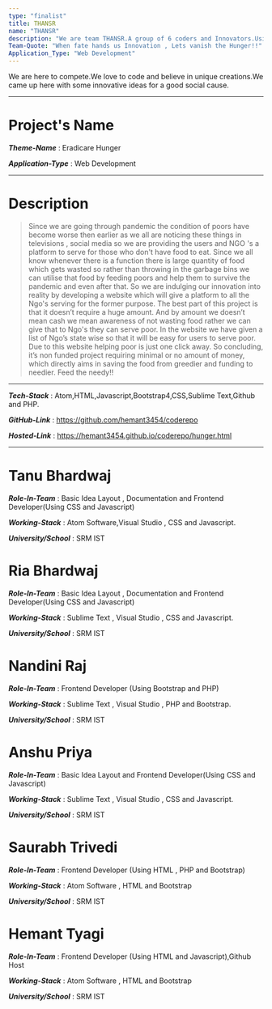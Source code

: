 ```yaml
---
type: "finalist"    
title: THANSR      
name: "THANSR"                       
description: "We are team THANSR.A group of 6 coders and Innovators.Using our Technical and Social Experience we decided to use the coding skills in this initiative.This is a team that runs behind the needies ,So needies doesn't have to run behind anyone."
Team-Quote: "When fate hands us Innovation , Lets vanish the Hunger!!"
Application_Type: "Web Development"
---
```


We are here to compete.We love to code and believe in unique creations.We came up here with some innovative ideas for a good social cause.

---

# Project's Name

_**Theme-Name**_ : Eradicare Hunger

_**Application-Type**_ : Web Development 

---

# Description

> Since we are going through pandemic the condition of poors have become worse then earlier as we all are noticing these things in televisions , social media so we are providing the users and NGO 's a platform to serve for those who don't have food  to eat.
Since we all know whenever there is a function there is large quantity of food which gets wasted so rather than throwing in the garbage bins we can utilise that food by feeding poors and help them to survive the pandemic and even after that.
So we are indulging our innovation into reality by developing a website which will give a platform to all the Ngo's serving for the former purpose.
The best part of this project is that it doesn’t require a huge amount. And by amount we doesn’t mean cash we mean awareness of not wasting food rather we can give that to Ngo's they can serve poor. In the website we have given a list of Ngo’s state wise so that it will be easy for users to serve poor. Due to this website helping poor is just one click away. So concluding, it’s non funded project requiring minimal or no amount of money, which directly aims in saving the food from greedier and funding to needier.
Feed the needy!!


---

_**Tech-Stack**_  : Atom,HTML,Javascript,Bootstrap4,CSS,Sublime Text,Github and PHP. 

_**GitHub-Link**_ : https://github.com/hemant3454/coderepo 

_**Hosted-Link**_ : https://hemant3454.github.io/coderepo/hunger.html  


---


# Tanu Bhardwaj

_**Role-In-Team**_  : Basic Idea Layout , Documentation and Frontend Developer(Using CSS and Javascript)

_**Working-Stack**_ : Atom Software,Visual Studio , CSS and Javascript.

_**University/School**_ : SRM IST


# Ria Bhardwaj

_**Role-In-Team**_  : Basic Idea Layout , Documentation and Frontend Developer(Using CSS and Javascript)

_**Working-Stack**_ : Sublime Text , Visual Studio , CSS and Javascript.

_**University/School**_ : SRM IST



# Nandini Raj

_**Role-In-Team**_  : Frontend Developer (Using Bootstrap and PHP)

_**Working-Stack**_ : Sublime Text , Visual Studio , PHP and Bootstrap.

_**University/School**_ : SRM IST



# Anshu Priya

_**Role-In-Team**_  :  Basic Idea Layout and Frontend Developer(Using CSS and Javascript)

_**Working-Stack**_ : Sublime Text , Visual Studio , CSS and Javascript.

_**University/School**_ : SRM IST



# Saurabh Trivedi

_**Role-In-Team**_  : Frontend Developer (Using HTML , PHP and Bootstrap)

_**Working-Stack**_ : Atom Software , HTML and Bootstrap

_**University/School**_ : SRM IST


# Hemant Tyagi

_**Role-In-Team**_  : Frontend Developer (Using HTML and Javascript),Github Host

_**Working-Stack**_ : Atom Software , HTML and Bootstrap

_**University/School**_ : SRM IST


